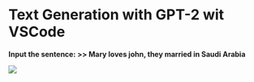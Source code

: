 # Text Generation with GPT-2 wit VSCode  

<b> Input the sentence: >> Mary loves john, they married in Saudi Arabia</b>

<img src=https://github.com/RubensZimbres/Repo-2019/blob/master/Text_Generation/GPT2.PNG>
